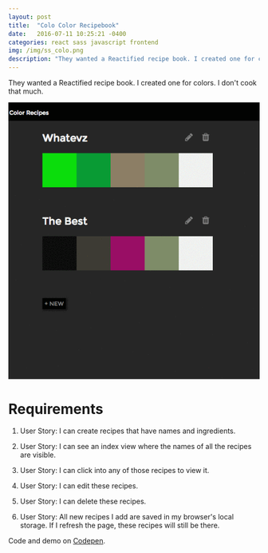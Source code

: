 ```yaml
---
layout: post
title:  "Colo Color Recipebook"
date:   2016-07-11 10:25:21 -0400
categories: react sass javascript frontend
img: /img/ss_colo.png
description: "They wanted a Reactified recipe book. I created one for colors. I don't cook that much."
---
```


They wanted a Reactified recipe book. I created one for colors. I don't cook that much.

![Project screenshot](/img/gif_colo.gif)

# Requirements

1. User Story: I can create recipes that have names and ingredients.

2. User Story: I can see an index view where the names of all the recipes are visible.

3. User Story: I can click into any of those recipes to view it.

4. User Story: I can edit these recipes.

5. User Story: I can delete these recipes.

6. User Story: All new recipes I add are saved in my browser's local storage. If I refresh the page, these recipes will still be there.

Code and demo on [Codepen](http://codepen.io/fraziern/pen/RapvBJ).
